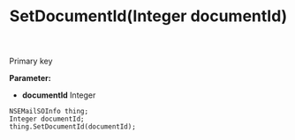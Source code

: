 ﻿---
uid: crmscript_ref_NSEMailSOInfo_SetDocumentId
title: SetDocumentId(Integer documentId)
intellisense: NSEMailSOInfo.SetDocumentId
keywords: NSEMailSOInfo, GetDocumentId
so.topic: reference
---

Primary key

**Parameter:** 
 - **documentId** Integer

```crmscript
NSEMailSOInfo thing;
Integer documentId;
thing.SetDocumentId(documentId);
```

